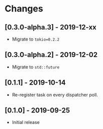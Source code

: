 # Changes

## [0.3.0-alpha.3] - 2019-12-xx

* Migrate to `tokio=0.2.2`

## [0.3.0-alpha.2] - 2019-12-02

* Migrate to `std::future`

## [0.1.1] - 2019-10-14

* Re-register task on every dispatcher poll.

## [0.1.0] - 2019-09-25

* Initial release
